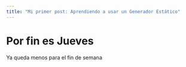 ```yaml
---
title: "Mi primer post: Aprendiendo a usar un Generador Estático"
---
```


# Por fin es Jueves

Ya queda menos para el fin de semana
